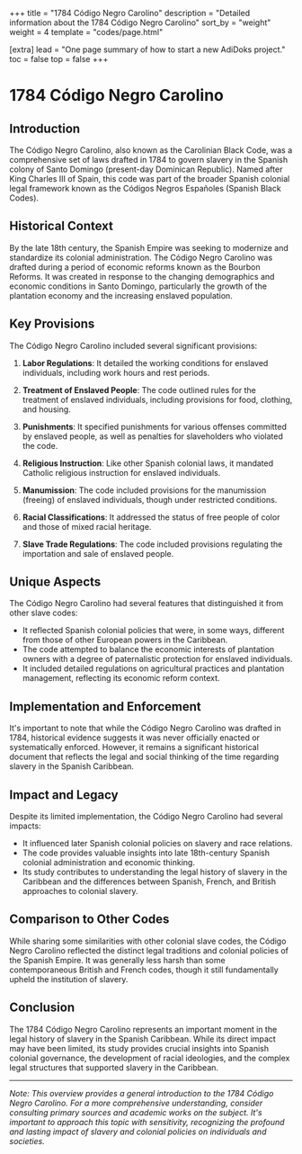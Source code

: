 +++
title = "1784 Código Negro Carolino"
description = "Detailed information about the 1784 Código Negro Carolino"
sort_by = "weight"
weight = 4
template = "codes/page.html"

[extra]
lead = "One page summary of how to start a new AdiDoks project."
toc = false
top = false
+++

# 1784 Código Negro Carolino

## Introduction

The Código Negro Carolino, also known as the Carolinian Black Code, was a comprehensive set of laws drafted in 1784 to govern slavery in the Spanish colony of Santo Domingo (present-day Dominican Republic). Named after King Charles III of Spain, this code was part of the broader Spanish colonial legal framework known as the Códigos Negros Españoles (Spanish Black Codes).

## Historical Context

By the late 18th century, the Spanish Empire was seeking to modernize and standardize its colonial administration. The Código Negro Carolino was drafted during a period of economic reforms known as the Bourbon Reforms. It was created in response to the changing demographics and economic conditions in Santo Domingo, particularly the growth of the plantation economy and the increasing enslaved population.

## Key Provisions

The Código Negro Carolino included several significant provisions:

1. **Labor Regulations**: It detailed the working conditions for enslaved individuals, including work hours and rest periods.

2. **Treatment of Enslaved People**: The code outlined rules for the treatment of enslaved individuals, including provisions for food, clothing, and housing.

3. **Punishments**: It specified punishments for various offenses committed by enslaved people, as well as penalties for slaveholders who violated the code.

4. **Religious Instruction**: Like other Spanish colonial laws, it mandated Catholic religious instruction for enslaved individuals.

5. **Manumission**: The code included provisions for the manumission (freeing) of enslaved individuals, though under restricted conditions.

6. **Racial Classifications**: It addressed the status of free people of color and those of mixed racial heritage.

7. **Slave Trade Regulations**: The code included provisions regulating the importation and sale of enslaved people.

## Unique Aspects

The Código Negro Carolino had several features that distinguished it from other slave codes:

- It reflected Spanish colonial policies that were, in some ways, different from those of other European powers in the Caribbean.
- The code attempted to balance the economic interests of plantation owners with a degree of paternalistic protection for enslaved individuals.
- It included detailed regulations on agricultural practices and plantation management, reflecting its economic reform context.

## Implementation and Enforcement

It's important to note that while the Código Negro Carolino was drafted in 1784, historical evidence suggests it was never officially enacted or systematically enforced. However, it remains a significant historical document that reflects the legal and social thinking of the time regarding slavery in the Spanish Caribbean.

## Impact and Legacy

Despite its limited implementation, the Código Negro Carolino had several impacts:

- It influenced later Spanish colonial policies on slavery and race relations.
- The code provides valuable insights into late 18th-century Spanish colonial administration and economic thinking.
- Its study contributes to understanding the legal history of slavery in the Caribbean and the differences between Spanish, French, and British approaches to colonial slavery.

## Comparison to Other Codes

While sharing some similarities with other colonial slave codes, the Código Negro Carolino reflected the distinct legal traditions and colonial policies of the Spanish Empire. It was generally less harsh than some contemporaneous British and French codes, though it still fundamentally upheld the institution of slavery.

## Conclusion

The 1784 Código Negro Carolino represents an important moment in the legal history of slavery in the Spanish Caribbean. While its direct impact may have been limited, its study provides crucial insights into Spanish colonial governance, the development of racial ideologies, and the complex legal structures that supported slavery in the Caribbean.

---

*Note: This overview provides a general introduction to the 1784 Código Negro Carolino. For a more comprehensive understanding, consider consulting primary sources and academic works on the subject. It's important to approach this topic with sensitivity, recognizing the profound and lasting impact of slavery and colonial policies on individuals and societies.*